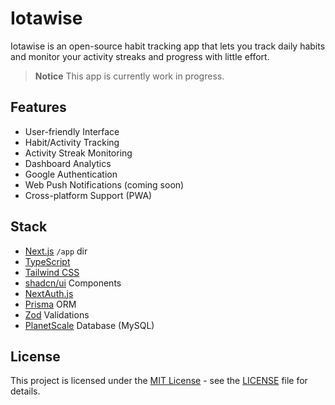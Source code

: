 # Iotawise

Iotawise is an open-source habit tracking app that lets you track daily habits and monitor your activity streaks and progress with little effort.

> **Notice**
> This app is currently work in progress.

## Features

- User-friendly Interface
- Habit/Activity Tracking
- Activity Streak Monitoring
- Dashboard Analytics
- Google Authentication
- Web Push Notifications (coming soon)
- Cross-platform Support (PWA)

## Stack
- [Next.js](https://nextjs.org) `/app` dir
- [TypeScript](https://www.typescriptlang.org)
- [Tailwind CSS](https://tailwindcss.com)
- [shadcn/ui](https://ui.shadcn.com) Components
- [NextAuth.js](https://next-auth.js.org)
- [Prisma](https://www.prisma.io) ORM
- [Zod](https://zod.dev) Validations
- [PlanetScale](https://planetscale.com) Database (MySQL)

## License

This project is licensed under the [MIT License](https://opensource.org/licenses/MIT) - see the [LICENSE](LICENSE) file for details.
